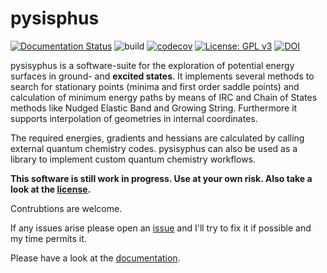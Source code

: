 # pysisphus
[![Documentation Status](https://readthedocs.org/projects/pysisyphus/badge/?version=dev)](https://pysisyphus.readthedocs.io/en/dev/?badge=dev)
![build](https://github.com/eljost/pysisyphus/workflows/Python%20application/badge.svg)
[![codecov](https://codecov.io/gh/eljost/pysisyphus/branch/master/graph/badge.svg)](https://codecov.io/gh/eljost/pysisyphus)
[![License: GPL v3](https://img.shields.io/badge/License-GPLv3-blue.svg)](https://www.gnu.org/licenses/gpl-3.0)
[![DOI](https://zenodo.org/badge/96281078.svg)](https://zenodo.org/badge/latestdoi/96281078)

pysisyphus is a software-suite for the exploration of potential energy surfaces in ground- and **excited states**. It implements several methods to search for stationary points (minima and first order saddle points) and calculation of minimum energy paths by means of IRC and Chain of States methods like Nudged Elastic Band and Growing String. Furthermore it supports interpolation of geometries in internal coordinates.

The required energies, gradients and hessians are calculated by calling external quantum chemistry codes. pysisyphus can also be used as a library to implement custom quantum chemistry workflows.

**This software is still work in progress. Use at your own risk. Also take a look at the [license](https://github.com/eljost/pysisyphus/blob/master/LICENSE).**

Contrubtions are welcome.

If any issues arise please open an [issue](https://github.com/eljost/pysisyphus/issues) and I'll try to fix it if possible and my time permits it.

Please have a look at the [documentation](https://pysisyphus.readthedocs.io/en/dev/).
